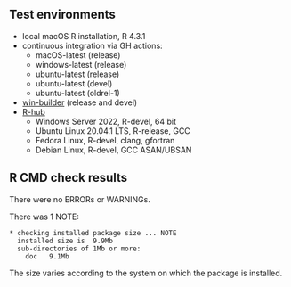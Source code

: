 ## Test environments
* local macOS R installation, R 4.3.1
* continuous integration via GH actions:
  * macOS-latest (release)
  * windows-latest (release)
  * ubuntu-latest (release)
  * ubuntu-latest (devel)
  * ubuntu-latest (oldrel-1)
* [win-builder](https://win-builder.r-project.org/) (release and devel)
* [R-hub](https://builder.r-hub.io)
  - Windows Server 2022, R-devel, 64 bit
  - Ubuntu Linux 20.04.1 LTS, R-release, GCC
  - Fedora Linux, R-devel, clang, gfortran
  - Debian Linux, R-devel, GCC ASAN/UBSAN

## R CMD check results
There were no ERRORs or WARNINGs.

There was 1 NOTE:

    * checking installed package size ... NOTE
      installed size is  9.9Mb
      sub-directories of 1Mb or more:
        doc   9.1Mb

The size varies according to the system on which the package is installed.
